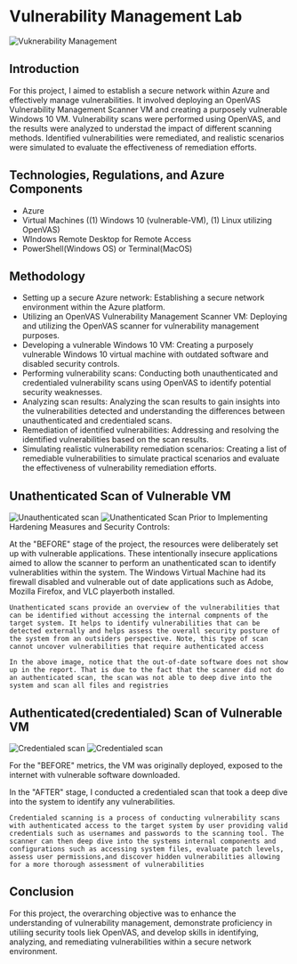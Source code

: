 # Vulnerability Management Lab

![Vuknerability Management](https://i.imgur.com/sGOOt8J.jpg)

## Introduction

For this project, I aimed to establish a secure network within Azure and effectively manage vulnerabilities. It involved deploying an OpenVAS Vulnerability Management Scanner VM and creating a purposely vulnerable Windows 10 VM. Vulnerability scans were performed using OpenVAS, and the results were analyzed to understad the impact of different scanning methods. Identified vulnerabilities were remediated, and realistic scenarios were simulated to evaluate the effectiveness of remediation efforts. 


## Technologies, Regulations, and Azure Components

- Azure
- Virtual Machines ((1) Windows 10 (vulnerable-VM), (1) Linux utilizing OpenVAS)
- WIndows Remote Desktop for Remote Access
- PowerShell(Windows OS) or Terminal(MacOS)

  
## Methodology

- Setting up a secure Azure network: Establishing a secure network environment within the Azure platform.
- Utilizing an OpenVAS Vulnerability Management Scanner VM: Deploying and utilizing the OpenVAS scanner for vulnerability management purposes.
- Developing a vulnerable Windows 10 VM: Creating a purposely vulnerable Windows 10 virtual machine with outdated software and disabled security controls.
- Performing vulnerability scans: Conducting both unauthenticated and credentialed vulnerability scans using OpenVAS to identify potential security weaknesses.
- Analyzing scan results: Analyzing the scan results to gain insights into the vulnerabilities detected and understanding the differences between unauthenticated and credentialed scans.
- Remediation of identified vulnerabilities: Addressing and resolving the identified vulnerabilities based on the scan results.
- Simulating realistic vulnerability remediation scenarios: Creating a list of remediable vulnerabilities to simulate practical scenarios and evaluate the effectiveness of vulnerability remediation efforts.

  
## Unathenticated Scan of Vulnerable VM
![Unauthenticated scan](https://i.imgur.com/Nibkx9t.png)
![Unathenticated Scan](https://i.imgur.com/RrwniOz.png)
Prior to Implementing Hardening Measures and Security Controls:

At the "BEFORE" stage of the project, the resources were deliberately set up with vulnerable applications. These intentionally insecure applications aimed to allow the scanner to perform an unathenticated scan to identify vulnerablities within the system. The Windows Virtual Machine had its firewall disabled and vulnerable out of date applications such as Adobe, Mozilla Firefox, and VLC playerboth installed. 

```Unathenticated scans provide an overview of the vulnerabilities that can be identified without accessing the internal compnents of the target system. It helps to identify vulnerabilities that can be detected externally and helps assess the overall security posture of the system from an outsiders perspective. Note, this type of scan cannot uncover vulnerabilities that require authenticated access```

```In the above image, notice that the out-of-date software does not show up in the report. That is due to the fact that the scanner did not do an authenticated scan, the scan was not able to deep dive into the system and scan all files and registries```

## Authenticated(credentialed) Scan of Vulnerable VM
![Credentialed scan](https://i.imgur.com/gv3WadH.png)
![Credentialed scan](https://i.imgur.com/UNJ6gkR.png)


For the "BEFORE" metrics, the VM was originally deployed, exposed to the internet with vulnerable software downloaded. 

In the "AFTER" stage, I conducted a credentialed scan that took a deep dive into the system to identify any vulnerabilities.

```Credentialed scanning is a process of conducting vulnerability scans with authenticated access to the target system by user providing valid credentials such as usernames and passwords to the scanning tool. The scanner can then deep dive into the systems internal components and configurations such as accessing system files, evaluate patch levels, assess user permissions,and discover hidden vulnerabilities allowing for a more thorough assessment of vulnerabilities```




## Conclusion

For this project, the overarching objective was to enhance the understanding of vulnerability management, demonstrate proficiency in utiliing security tools liek OpenVAS, and develop skills in identifying, analyzing, and remediating vulnerabilities within a secure network environment.
